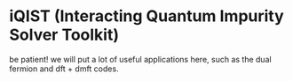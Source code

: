 # iQIST (Interacting Quantum Impurity Solver Toolkit)

be patient! we will put a lot of useful applications here, such as the dual fermion and dft + dmft codes.
